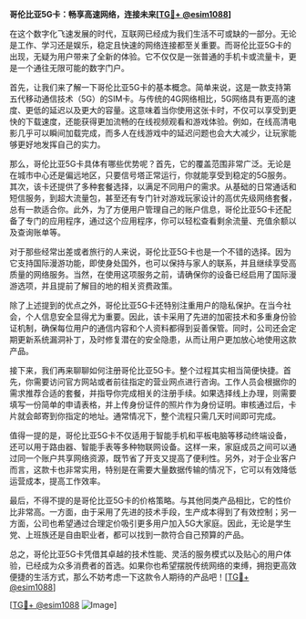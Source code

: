 **哥伦比亚5G卡：畅享高速网络，连接未来[[TG💪+ @esim1088](https://t.me/s/esim1088)]**

在这个数字化飞速发展的时代，互联网已经成为我们生活不可或缺的一部分。无论是工作、学习还是娱乐，稳定且快速的网络连接都至关重要。而哥伦比亚5G卡的出现，无疑为用户带来了全新的体验。它不仅仅是一张普通的手机卡或流量卡，更是一个通往无限可能的数字门户。

首先，让我们来了解一下哥伦比亚5G卡的基本概念。简单来说，这是一款支持第五代移动通信技术（5G）的SIM卡。与传统的4G网络相比，5G网络具有更高的速度、更低的延迟以及更大的容量。这意味着当你使用这张卡时，不仅可以享受到更快的下载速度，还能获得更加流畅的在线视频观看和游戏体验。例如，在线高清电影几乎可以瞬间加载完成，而多人在线游戏中的延迟问题也会大大减少，让玩家能够更好地发挥自己的实力。

那么，哥伦比亚5G卡具体有哪些优势呢？首先，它的覆盖范围非常广泛。无论是在城市中心还是偏远地区，只要信号塔正常运行，你就能享受到稳定的5G服务。其次，该卡还提供了多种套餐选择，以满足不同用户的需求。从基础的日常通话和短信服务，到超大流量包，甚至还有专门针对游戏玩家设计的高优先级网络套餐，总有一款适合你。此外，为了方便用户管理自己的账户信息，哥伦比亚5G卡还配备了专门的应用程序，通过这个应用程序，你可以轻松查看剩余流量、充值余额以及查询账单等。

对于那些经常出差或者旅行的人来说，哥伦比亚5G卡也是一个不错的选择。因为它支持国际漫游功能，即使身处国外，也可以保持与家人的联系，并且继续享受高质量的网络服务。当然，在使用这项服务之前，请确保你的设备已经启用了国际漫游选项，并且提前了解目的地的相关资费政策。

除了上述提到的优点之外，哥伦比亚5G卡还特别注重用户的隐私保护。在当今社会，个人信息安全显得尤为重要。因此，该卡采用了先进的加密技术和多重身份验证机制，确保每位用户的通信内容和个人资料都得到妥善保管。同时，公司还会定期更新系统漏洞补丁，及时修复潜在的安全隐患，从而让用户更加放心地使用这款产品。

接下来，我们再来聊聊如何注册哥伦比亚5G卡。整个过程其实相当简便快捷。首先，你需要访问官方网站或者前往指定的营业网点进行咨询。工作人员会根据你的需求推荐合适的套餐，并指导你完成相关的注册手续。如果选择线上办理，则需要填写一份简单的申请表格，并上传身份证件的照片作为身份证明。审核通过后，卡片就会邮寄到你指定的地址。通常情况下，整个流程只需几天时间即可完成。

值得一提的是，哥伦比亚5G卡不仅适用于智能手机和平板电脑等移动终端设备，还可以用于路由器、智能手表等多种物联网设备。这样一来，家庭成员之间可以通过同一个账户共享网络资源，既节省了开支又提高了便利性。另外，对于企业客户而言，这款卡也非常实用，特别是在需要大量数据传输的情况下，它可以有效降低运营成本，提高工作效率。

最后，不得不提的是哥伦比亚5G卡的价格策略。与其他同类产品相比，它的性价比非常高。一方面，由于采用了先进的技术手段，生产成本得到了有效控制；另一方面，公司也希望通过合理定价吸引更多用户加入5G大家庭。因此，无论是学生党、上班族还是自由职业者，都可以找到一款符合自己预算的产品。

总之，哥伦比亚5G卡凭借其卓越的技术性能、灵活的服务模式以及贴心的用户体验，已经成为众多消费者的首选。如果你也希望摆脱传统网络的束缚，拥抱更高效便捷的生活方式，那么不妨考虑一下这款令人期待的产品吧！[[TG💪+ @esim1088](https://t.me/s/esim1088)]

[[TG💪+ @esim1088](https://t.me/s/esim1088) ![Image](https://i.postimg.cc/4NQfJmqS/Snipaste-2025-05-13-00-14-12.png)]